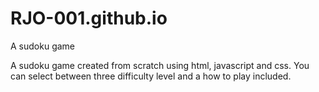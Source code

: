 # RJO-001.github.io
A sudoku game

A sudoku game created from scratch using html, javascript and css. You can select between three difficulty level and a how to play included.
